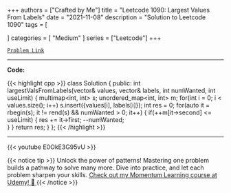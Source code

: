 
+++
authors = ["Crafted by Me"]
title = "Leetcode 1090: Largest Values From Labels"
date = "2021-11-08"
description = "Solution to Leetcode 1090"
tags = [
    
]
categories = [
    "Medium"
]
series = ["Leetcode"]
+++



[`Problem Link`](https://leetcode.com/problems/largest-values-from-labels/description/)

---

**Code:**

{{< highlight cpp >}}
class Solution {
public:
    int largestValsFromLabels(vector<int>& values, vector<int>& labels, int numWanted, int useLimit) {
        multimap<int, int> s;
        unordered_map<int, int> m;
        for(int i = 0; i < values.size(); i++) 
            s.insert({values[i], labels[i]});
        int res = 0;
        for(auto it = rbegin(s); it != rend(s) && numWanted > 0; it++) {
            if(++m[it->second] <= useLimit) {
                res += it->first;
                --numWanted;                
            }
        }
        return res;
    }
};
{{< /highlight >}}


---
{{< youtube E0OkE3G95vU >}}

{{< notice tip >}}
Unlock the power of patterns! Mastering one problem builds a pathway to solve many more. Dive into practice, and let each problem sharpen your skills. [Check out my Momentum Learning course at Udemy! 🚀 ](https://www.udemy.com/course/algorithms-and-data-structures-in-cpp/)
{{< /notice >}}

